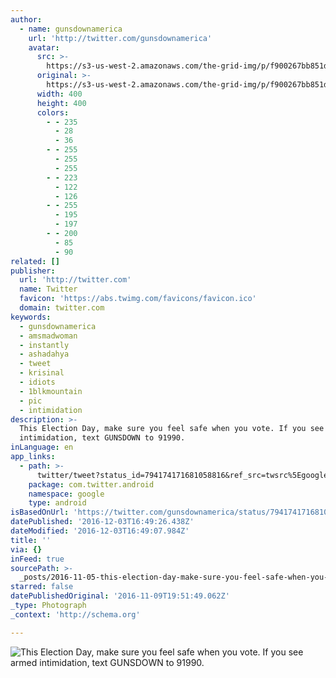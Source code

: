 ```yaml
---
author:
  - name: gunsdownamerica
    url: 'http://twitter.com/gunsdownamerica'
    avatar:
      src: >-
        https://s3-us-west-2.amazonaws.com/the-grid-img/p/f900267bb851db68539e7fe8bcd2042d6ebd877d.jpg
      original: >-
        https://s3-us-west-2.amazonaws.com/the-grid-img/p/f900267bb851db68539e7fe8bcd2042d6ebd877d.jpg
      width: 400
      height: 400
      colors:
        - - 235
          - 28
          - 36
        - - 255
          - 255
          - 255
        - - 223
          - 122
          - 126
        - - 255
          - 195
          - 197
        - - 200
          - 85
          - 90
related: []
publisher:
  url: 'http://twitter.com'
  name: Twitter
  favicon: 'https://abs.twimg.com/favicons/favicon.ico'
  domain: twitter.com
keywords:
  - gunsdownamerica
  - amsmadwoman
  - instantly
  - ashadahya
  - tweet
  - krisinal
  - idiots
  - 1blkmountain
  - pic
  - intimidation
description: >-
  This Election Day, make sure you feel safe when you vote. If you see armed
  intimidation, text GUNSDOWN to 91990.
inLanguage: en
app_links:
  - path: >-
      twitter/tweet?status_id=794174171681058816&ref_src=twsrc%5Egoogle%7Ctwcamp%5Eandroidseo%7Ctwgr%5Estatus%7Ctwterm%5E794174171681058816
    package: com.twitter.android
    namespace: google
    type: android
isBasedOnUrl: 'https://twitter.com/gunsdownamerica/status/794174171681058816'
datePublished: '2016-12-03T16:49:26.438Z'
dateModified: '2016-12-03T16:49:07.984Z'
title: ''
via: {}
inFeed: true
sourcePath: >-
  _posts/2016-11-05-this-election-day-make-sure-you-feel-safe-when-you-vote-if.md
starred: false
datePublishedOriginal: '2016-11-09T19:51:49.062Z'
_type: Photograph
_context: 'http://schema.org'

---
```

![This Election Day, make sure you feel safe when you vote. If you see armed intimidation, text GUNSDOWN to 91990.](https://pbs.twimg.com/media/CwV5K07XAAAygQa.jpg:large)